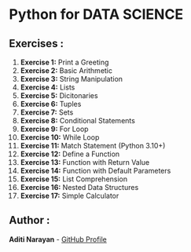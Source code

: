 # Python for DATA SCIENCE

## Exercises : 

1. **Exercise 1:** Print a Greeting
2. **Exercise 2:** Basic Arithmetic
3. **Exercise 3:** String Manipulation
4. **Exercise 4:** Lists
5. **Exercise 5:** Dicitonaries
6. **Exercise 6:** Tuples
7. **Exercise 7:** Sets
8. **Exercise 8:** Conditional Statements
9. **Exercise 9:** For Loop
10. **Exercise 10:** While Loop
11. **Exercise 11:** Match Statement (Python 3.10+)
12. **Exercise 12:** Define a Function
13. **Exercise 13:** Function with Return Value
14. **Exercise 14:** Function with Default Parameters
15. **Exercise 15:** List Comprehension
16. **Exercise 16:** Nested Data Structures 
17. **Exercise 17:** Simple Calculator 


   ## Author :

   **Aditi Narayan** - [GitHub Profile](https://github.com/aditinarayann/aditinarayann.git)
